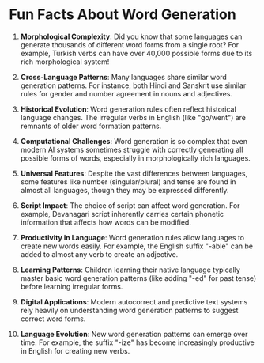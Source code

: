 # Fun Facts About Word Generation

1. **Morphological Complexity**: Did you know that some languages can generate thousands of different word forms from a single root? For example, Turkish verbs can have over 40,000 possible forms due to its rich morphological system!

2. **Cross-Language Patterns**: Many languages share similar word generation patterns. For instance, both Hindi and Sanskrit use similar rules for gender and number agreement in nouns and adjectives.

3. **Historical Evolution**: Word generation rules often reflect historical language changes. The irregular verbs in English (like "go/went") are remnants of older word formation patterns.

4. **Computational Challenges**: Word generation is so complex that even modern AI systems sometimes struggle with correctly generating all possible forms of words, especially in morphologically rich languages.

5. **Universal Features**: Despite the vast differences between languages, some features like number (singular/plural) and tense are found in almost all languages, though they may be expressed differently.

6. **Script Impact**: The choice of script can affect word generation. For example, Devanagari script inherently carries certain phonetic information that affects how words can be modified.

7. **Productivity in Language**: Word generation rules allow languages to create new words easily. For example, the English suffix "-able" can be added to almost any verb to create an adjective.

8. **Learning Patterns**: Children learning their native language typically master basic word generation patterns (like adding "-ed" for past tense) before learning irregular forms.

9. **Digital Applications**: Modern autocorrect and predictive text systems rely heavily on understanding word generation patterns to suggest correct word forms.

10. **Language Evolution**: New word generation patterns can emerge over time. For example, the suffix "-ize" has become increasingly productive in English for creating new verbs. 